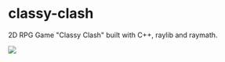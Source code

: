 # classy-clash
2D RPG Game "Classy Clash" built with C++, raylib and raymath. 

![](https://github.com/zakkaiProxy/classy-clash/blob/main/demo/classy-clash-demo.gif)
